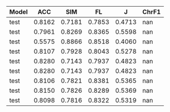 | Model | ACC | SIM | FL | J | ChrF1 |
| ----- | --- | --- | -- | - | ---- |
test|0.8162|0.7181|0.7853|0.4713|nan|
test|0.7961|0.8269|0.8365|0.5598|nan|
test|0.5575|0.8866|0.8518|0.4060|nan|
test|0.8107|0.7928|0.8043|0.5278|nan|
test|0.8280|0.7143|0.7937|0.4823|nan|
test|0.8280|0.7143|0.7937|0.4823|nan|
test|0.8106|0.7821|0.8381|0.5365|nan|
test|0.8150|0.7826|0.8289|0.5369|nan|
test|0.8098|0.7816|0.8322|0.5319|nan|
